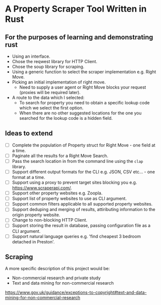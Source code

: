 # A Property Scraper Tool Written in Rust

## For the purposes of learning and demonstrating rust

- Using an interface.
- Chose the reqwest library for HTTP Client.
- Chose the soup library for scraping.
- Using a generic function to select the scraper implementation e.g. Right Move.
- Picking an initial implementation of right move.
  - Need to supply a user agent or Right Move blocks your request (proxies will be required later).
- A route to the data which I selected:
  - To search for property you need to obtain a specific lookup code which we select the first option.
  - When there are no other suggested locations for the one you searched for the lookup code is a hidden field.


## Ideas to extend

- [ ]  Complete the population of Property struct for Right Move - one field at a time.
- [ ]  Paginate all the results for a Right Move Search.
- [ ]  Pass the search location in from the command line using the `clap` library.
- [ ]  Support different output formats for the CLI e.g. JSON, CSV etc... - one format at a time.
- [ ]  Support using a proxy to prevent target sites blocking you e.g. https://www.scraperapi.com/.
- [ ]  Support other property websites e.g. Zoopla.
- [ ]  Support list of property websites to use as CLI argument.
- [ ]  Support common filters applicable to all supported property websites.
- [ ]  Support deduping and merging of results, attiributing information to the origin property website.
- [ ]  Change to non-blocking HTTP Client.
- [ ]  Support storing the result in database, passing configuration file as a CLI argument.
- [ ]  Support natural language queries e.g. 'find cheapest 3 bedroom detached in Preston'.

## Scraping

A more specific description of this project would be:

- Non-commercial research and private study
- Text and data mining for non-commercial research

https://www.gov.uk/guidance/exceptions-to-copyright#text-and-data-mining-for-non-commercial-research